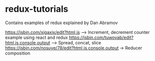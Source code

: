# redux-tutorials
Contains examples of redux explained by Dan Abramov

https://jsbin.com/xigaxix/edit?html,js --> Increment, decrement counter example using react and redux
https://jsbin.com/tuwovab/edit?html,js,console,output --> Spread, concat, slice
https://jsbin.com/nosuye/78/edit?html,js,console,output -> Reducer composition
